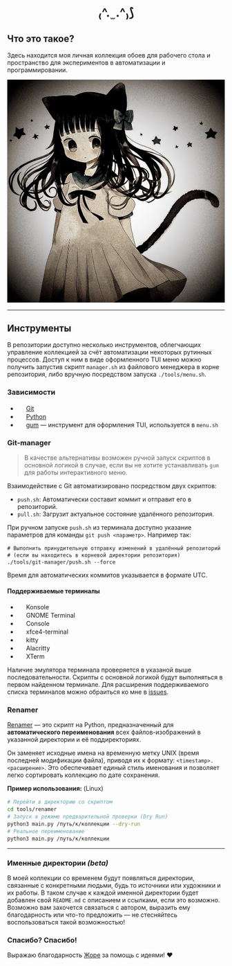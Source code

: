 <h1 align="center">₍^. ̫ .^₎⟆</h1>

## Что это такое?

Здесь находится моя личная коллекция обоев для рабочего стола и пространство для экспериментов в автоматизации и программировании.

![](wallpapers/other/1758582317.jpg)

---

## Инструменты

В репозитории доступно несколько инструментов, облегчающих управление коллекцией за счёт автоматизации некоторых рутинных процессов. Доступ к ним в виде оформленного TUI меню можно получить запустив скрипт `manager.sh` из файлового менеджера в корне репозитория, либо вручную посредством запуска `./tools/menu.sh`.

### Зависимости

- <img src="https://www.svgrepo.com/show/303548/git-icon-logo.svg" width="16" height="16"> [Git](https://git-scm.com)
- <img src="https://www.svgrepo.com/show/452091/python.svg" width="16" height="16"> [Python](https://www.python.org)
- <img src="https://avatars.githubusercontent.com/u/57376114?s=48&v=4" width="16" height="16"> [gum](https://github.com/charmbracelet/gum) — инструмент для оформления TUI, используется в `menu.sh`

### Git-manager

>В качестве альтернативы возможен ручной запуск скриптов в основной логикой в случае, если вы не хотите устанавливать `gum` для работы интерактивного меню.

Взаимодействие с Git автоматизировано посредством двух скриптов:
- `push.sh`: Автоматически составит коммит и отправит его в репозиторий.
- `pull.sh`: Загрузит актуальное состояние удалённого репозитория.

При ручном запуске `push.sh` из терминала доступно указание параметров для команды `git push <параметр>`. Например так:
```shell
# Выполнить принудительную отправку изменений в удалённый репозиторий
# (если вы находитесь в корневой директории репозитория)
./tools/git-manager/push.sh --force
```
Время для автоматических коммитов указывается в формате UTC.

#### Поддерживаемые терминалы

- <img src="https://konsole.kde.org/assets/img/app_icon.png" width="16" height="16"> Konsole
- <img src="https://gitlab.gnome.org/uploads/-/system/project/avatar/1892/gt.png?width=48" width="16" height="16"> GNOME Terminal
- <img src="https://gitlab.gnome.org/GNOME/console/-/raw/main/logo.png?ref_type=heads" width="16" height="16"> Console
- <img src="https://docs.xfce.org/_media/xfce/xfce.terminal.png" width="16" height="16"> xfce4-terminal
- <img src="https://sw.kovidgoyal.net/kitty/_static/kitty.svg" width="16" height="16"> kitty
- <img src="https://alacritty.org/alacritty-simple.svg" width="16" height="16"> Alacritty
- <img src="https://invisible-island.net/img/icons/xterm.ico" width="16" height="16"> XTerm

Наличие эмулятора терминала проверяется в указаной выше последовательности. Скрипты с основной логикой будут выполняться в первом найденном терминале. Для расширения поддерживаемого списка терминалов можно обраиться ко мне в [issues](https://github.com/cuberbug/cuberbug-walls/issues).

### Renamer

[Renamer](tools/renamer) — это скрипт на Python, предназначенный для **автоматического переименования** всех файлов-изображений в указанной директории и её поддиректориях.

Он заменяет исходные имена на временную метку UNIX (время последней модификации файла), приводя их к формату: `<timestamp>.<расширение>`. Это обеспечивает единый стиль именования и позволяет легко сортировать коллекцию по дате сохранения.

**Пример использования:** (Linux)
```bash
# Перейти в директорию со скриптом
cd tools/renamer
# Запуск в режиме предварительной проверки (Dry Run)
python3 main.py /путь/к/коллекции --dry-run
# Реальное переименование
python3 main.py /путь/к/коллекции
```

---

### Именные директории _(beta)_

В моей коллекции со временем будут появляться директории, связанные с конкретными людьми, будь то источники или художники и их работы. В таком случае к каждой именной директории будет добавлен свой `README.md` с описанием и ссылками, если это возможно. Возможно вам захочется связаться с автором, выразить ему благодарность или что-то предложить — не стесняйтесь воспользоваться такой возможностью!


### Спасибо? Спасибо!

Выражаю благодарность [Жоре](https://github.com/Katze-942) за помощь с идеями! ❤️
